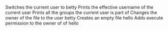 Switches the current user to betty
Prints the effective username of the current user
Prints all the groups the current user is part of
Changes the owner of the file to the user betty
Creates an empty file hello
Adds execute permission to the owner of of hello 

 
